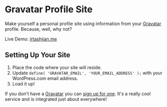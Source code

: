 # Gravatar Profile Site

Make yourself a personal profile site using information from your [Gravatar](http://gravatar.com) profile. Because, well, why not?

Live Demo: [jrtashjian.me](http://jrtashjian.me)

## Setting Up Your Site

1. Place the code where your site will reside.
2. Update `define( 'GRAVATAR_EMAIL', 'YOUR_EMAIL_ADDRESS' );` with your WordPress.com email address.
3. Load it up!

If you don't have a [Gravatar](http://gravatar.com) you can [sign up for one](http://gravatar.com). It's a really cool service and is integrated just about everywhere!